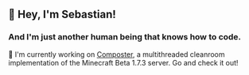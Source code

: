 ## 👋 Hey, I'm Sebastian! 
### And I'm just another human being that knows how to code.

🔨 I'm currently working on [Composter](https://github.com/nkomarn/Composter), a multithreaded cleanroom implementation of the Minecraft Beta 1.7.3 server. Go and check it out!
